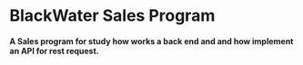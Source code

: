 <h1>BlackWater Sales Program</h1>

<h4> 
A Sales program for study how works a back end and and how implement an API for rest request.
</h4>

